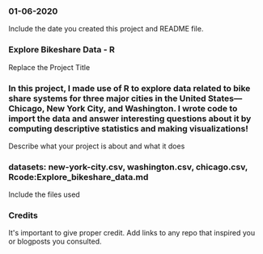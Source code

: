 ### 01-06-2020
Include the date you created this project and README file.

### Explore Bikeshare Data - R
Replace the Project Title

### In this project, I made use of R to explore data related to bike share systems for three major cities in the United States—Chicago, New York City, and Washington. I wrote code to import the data and answer interesting questions about it by computing descriptive statistics and making visualizations!
Describe what your project is about and what it does

### datasets: new-york-city.csv, washington.csv, chicago.csv, Rcode:Explore_bikeshare_data.md 
Include the files used

### Credits
It's important to give proper credit. Add links to any repo that inspired you or blogposts you consulted.

